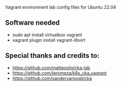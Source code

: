 Vagrant environment lab config files for Ubuntu 22.04

## Software needed
* sudo apt install virtualbox vagrant
* vagrant plugin install vagrant-libvirt 

## Special thanks and credits to: 
* https://github.com/matteosilv/cka-lab
* https://github.com/jeromeza/k8s_cka_vagrant
* https://github.com/sandervanvugt/cka
